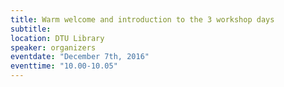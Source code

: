 ```yaml
---
title: Warm welcome and introduction to the 3 workshop days
subtitle:
location: DTU Library
speaker: organizers
eventdate: "December 7th, 2016"
eventtime: "10.00-10.05"
---
```

